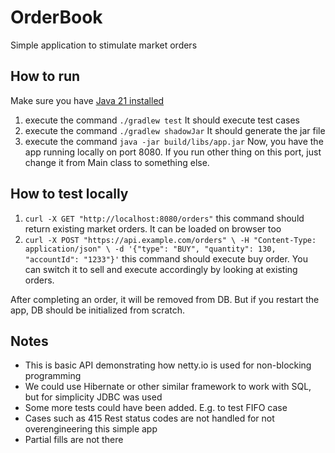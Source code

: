 # OrderBook
Simple application to stimulate market orders

## How to run
Make sure you have [Java 21 installed](https://www.oracle.com/java/technologies/javase/jdk21-archive-downloads.html)

1. execute the command `./gradlew test` It should execute test cases
2. execute the command `./gradlew shadowJar` It should generate the jar file
3. execute the command `java -jar build/libs/app.jar` Now, you have the app running locally on port 8080. If you run other thing on this port, just change it from Main class to something else.

## How to test locally
1. `curl -X GET "http://localhost:8080/orders"` this command should return existing market orders. It can be loaded on browser too
2. `curl -X POST "https://api.example.com/orders" \
  -H "Content-Type: application/json" \
  -d '{"type": "BUY", "quantity": 130, "accountId": "1233"}'` this command should execute buy order. You can switch it to sell and execute accordingly by looking at existing orders.

After completing an order, it will be removed from DB. But if you restart the app, DB should be initialized from scratch.

## Notes
- This is basic API demonstrating how netty.io is used for non-blocking programming
- We could use Hibernate or other similar framework to work with SQL, but for simplicity JDBC was used
- Some more tests could have been added. E.g. to test FIFO case
- Cases such as 415 Rest status codes are not handled for not overengineering this simple app
- Partial fills are not there
